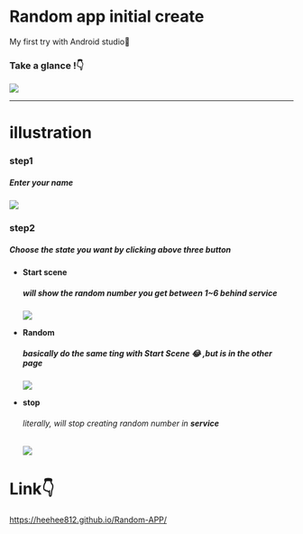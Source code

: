 # Random app initial create

My first try with Android studio:man_dancing:

### **Take a glance !**:point_down:

![](https://i.imgur.com/PJ23Pib.png=20x:)



---

# illustration

### **step1**
##### Enter your name

![](https://i.imgur.com/4DDbeyA.png)

### **step2**
##### Choose the state you want by clicking above three button

* **Start scene** 
    ##### will show the random number you get between 1~6 behind **service**
    ![](https://i.imgur.com/hghol63.png:)

* **Random** 
    ##### basically do the same ting with **Start Scene** :joy: ,but is in the other page
    ![](https://i.imgur.com/wiStnZg.png:)

* **stop** 
    ###### literally, will stop creating random number in **service**
    ![](https://i.imgur.com/tsA2LF9.png:)
    
# Link:point_down:
https://heehee812.github.io/Random-APP/



